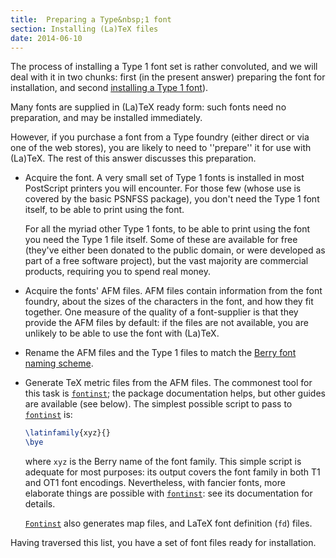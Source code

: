 ```yaml
---
title:  Preparing a Type&nbsp;1 font
section: Installing (La)TeX files
date: 2014-06-10
---
```


The process of installing a Type&nbsp;1 font set is rather convoluted, and
we will deal with it in two chunks: first (in the present answer)
preparing the font for installation, and second 
[installing a Type&nbsp;1 font](FAQ-instt1font.md)).

Many fonts are supplied in (La)TeX ready form: such fonts need no
preparation, and may be installed immediately.

However, if you purchase a font from a Type foundry (either direct or
via one of the web stores), you are likely to need to ''prepare'' it for
use with (La)TeX.  The rest of this answer discusses this preparation.
  

-  Acquire the font.  A very small set of Type&nbsp;1 fonts is installed
    in most PostScript printers you will encounter.  For those few (whose use
    is covered by the basic PSNFSS package), you don't need the
    Type&nbsp;1 font itself, to be able to print using the font.
  

    For all the myriad other Type&nbsp;1 fonts, to be able to print using
    the font you need the Type&nbsp;1 file itself.  Some of these are
    available for free (they've either been donated to the public
    domain, or were developed as part of a free software project), but
    the vast majority are commercial products, requiring you to spend
    real money.
-  Acquire the fonts' AFM files.  AFM files contain
    information from the font foundry, about the sizes of the characters
    in the font, and how they fit together.  One measure of the quality
    of a font-supplier is that they provide the AFM files by
    default: if the files are not available, you are unlikely to be able
    to use the font with (La)TeX.
-  Rename the AFM files and the Type&nbsp;1 files to match the
    [Berry font naming scheme](FAQ-fontname.md).
-  Generate TeX metric files from the AFM files.  The
    commonest tool for this task is [`fontinst`](https://ctan.org/pkg/fontinst); the package
    documentation helps, but other guides are available (see below).
    The simplest possible script to pass to [`fontinst`](https://ctan.org/pkg/fontinst) is:
    ```latex
    \latinfamily{xyz}{}
    \bye
    ```
    where `xyz` is the Berry name of the font family.  This
    simple script is adequate for most purposes: its output covers the
    font family in both T1 and OT1 font encodings.  Nevertheless,
    with fancier fonts, more elaborate things are possible with
    [`fontinst`](https://ctan.org/pkg/fontinst): see its documentation for details.
  

    [`Fontinst`](https://ctan.org/pkg/Fontinst) also generates map files, and LaTeX font
    definition (`fd`) files.

Having traversed this list, you have a set of font files ready for
installation.

